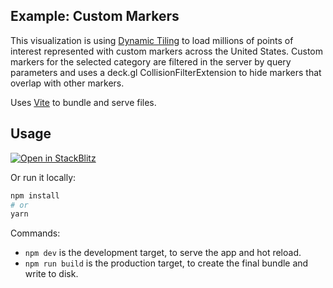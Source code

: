 ## Example: Custom Markers

This visualization is using [Dynamic Tiling](https://carto.com/blog/dynamic-tiling-for-highly-performant-cloud-native-maps) to load millions of points of interest represented with custom markers across the United States. Custom markers for the selected category are filtered in the server by query parameters and uses a deck.gl CollisionFilterExtension to hide markers that overlap with other markers.

Uses [Vite](https://vitejs.dev/) to bundle and serve files.



## Usage

[![Open in StackBlitz](https://developer.stackblitz.com/img/open_in_stackblitz.svg)](https://stackblitz.com/github/CartoDB/deck.gl-examples/tree/master/custom-markers?file=index.ts)

Or run it locally:

```bash
npm install
# or
yarn
```

Commands:
* `npm dev` is the development target, to serve the app and hot reload.
* `npm run build` is the production target, to create the final bundle and write to disk.
